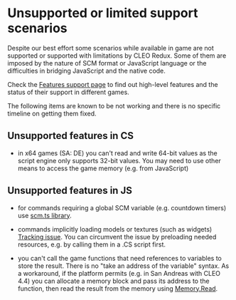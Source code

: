 # Unsupported or limited support scenarios

Despite our best effort some scenarios while available in game are not supported or supported with limitations by CLEO Redux. Some of them are imposed by the nature of SCM format or JavaScript language or the difficulties in bridging JavaScript and the native code.

Check the [Features support page](https://github.com/cleolibrary/CLEO-Redux/wiki/Feature-Support-Matrix) to find out high-level features and the status of their support in different games.

The following items are known to be not working and there is no specific timeline on getting them fixed.

## Unsupported features in CS

- in x64 games (SA: DE) you can't read and write 64-bit values as the script engine only supports 32-bit values. You may need to use other means to access the game memory (e.g. from JavaScript)

## Unsupported features in JS

- for commands requiring a global SCM variable (e.g. countdown timers) use [scm.ts library](https://github.com/x87/scm.ts).

- commands implicitly loading models or textures (such as widgets) [Tracking issue](https://github.com/cleolibrary/CLEO-Redux/issues/12). You can circumvent the issue by preloading needed resources, e.g. by calling them in a .CS script first. 

- you can't call the game functions that need references to variables to store the result. There is no "take an address of the variable" syntax. As a workaround, if the platform permits (e.g. in San Andreas with CLEO 4.4) you can allocate a memory block and pass its address to the function, then read the result from the memory using [Memory.Read](./using-memory.md).
